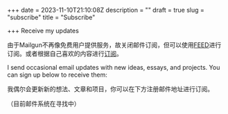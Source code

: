 +++
date = 2023-11-10T21:10:08Z
description = ""
draft = true
slug = "subscribe"
title = "Subscribe"

+++
Receive my updates

由于Mailgun不再像免费用户提供服务，故关闭邮件订阅，但可以使用[FEED](https://feeds.feedburner.com/brando)进行订阅。或者根据自己喜欢的内容进行[订阅](/rss/)。

I send occasional email updates with new ideas, essays, and projects. You can sign up below to receive them:

我偶尔会更新新的想法、文章和项目，你可以在下方注册邮件地址进行订阅。

（目前邮件系统在寻找中）